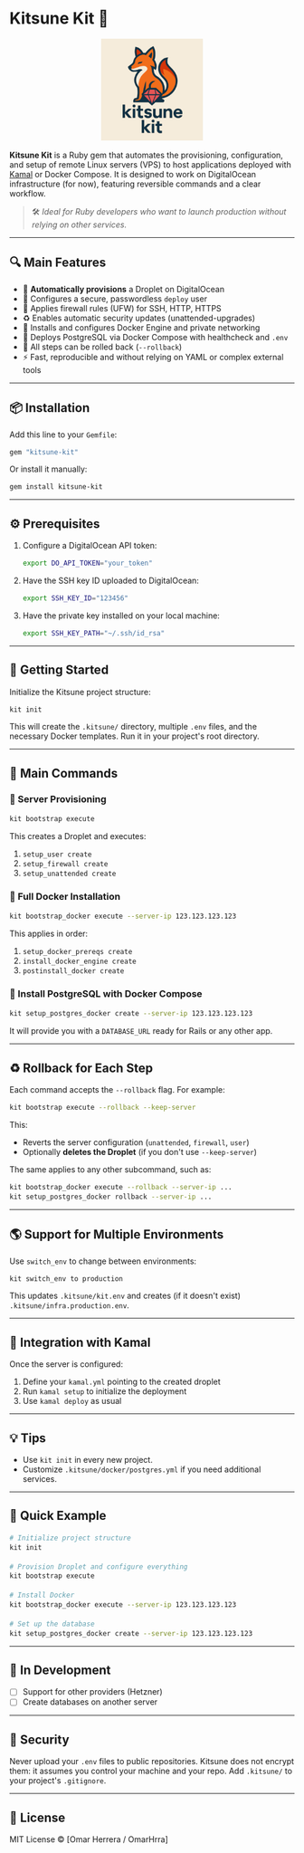 # Kitsune Kit 🦊

<p align="center">
   <img src="kitsune-kit-logo.jpg" alt="Kitsune Logo" width="180"/>
</p>

**Kitsune Kit** is a Ruby gem that automates the provisioning, configuration, and setup of remote Linux servers (VPS) to host applications deployed with [Kamal](https://github.com/basecamp/kamal) or Docker Compose. It is designed to work on DigitalOcean infrastructure (for now), featuring reversible commands and a clear workflow.

> 🛠️ *Ideal for Ruby developers who want to launch production without relying on other services.*

---

## 🔍 Main Features

- 🧪 **Automatically provisions** a Droplet on DigitalOcean
- 👤 Configures a secure, passwordless `deploy` user
- 🔐 Applies firewall rules (UFW) for SSH, HTTP, HTTPS
- ♻️ Enables automatic security updates (unattended-upgrades)
- 🐳 Installs and configures Docker Engine and private networking
- 🐘 Deploys PostgreSQL via Docker Compose with healthcheck and `.env`
- 🔄 All steps can be rolled back (`--rollback`)
- ⚡ Fast, reproducible and without relying on YAML or complex external tools

---

## 📦 Installation

Add this line to your `Gemfile`:

```ruby
gem "kitsune-kit"
```

Or install it manually:

```bash
gem install kitsune-kit
```

---

## ⚙️ Prerequisites

1. Configure a DigitalOcean API token:
    ```bash
    export DO_API_TOKEN="your_token"
    ```

2. Have the SSH key ID uploaded to DigitalOcean:
    ```bash
    export SSH_KEY_ID="123456"
    ```

3. Have the private key installed on your local machine:
    ```bash
    export SSH_KEY_PATH="~/.ssh/id_rsa"
    ```

---

## 🚀 Getting Started

Initialize the Kitsune project structure:

```bash
kit init
```

This will create the `.kitsune/` directory, multiple `.env` files, and the necessary Docker templates. Run it in your project's root directory.

---

## 🔧 Main Commands

### 🧱 Server Provisioning

```bash
kit bootstrap execute
```

This creates a Droplet and executes:

1. `setup_user create`
2. `setup_firewall create`
3. `setup_unattended create`

### 🐳 Full Docker Installation

```bash
kit bootstrap_docker execute --server-ip 123.123.123.123
```

This applies in order:

1. `setup_docker_prereqs create`
2. `install_docker_engine create`
3. `postinstall_docker create`

### 🐘 Install PostgreSQL with Docker Compose

```bash
kit setup_postgres_docker create --server-ip 123.123.123.123
```

It will provide you with a `DATABASE_URL` ready for Rails or any other app.

---

## ♻️ Rollback for Each Step

Each command accepts the `--rollback` flag. For example:

```bash
kit bootstrap execute --rollback --keep-server
```

This:
- Reverts the server configuration (`unattended`, `firewall`, `user`)
- Optionally **deletes the Droplet** (if you don't use `--keep-server`)

The same applies to any other subcommand, such as:

```bash
kit bootstrap_docker execute --rollback --server-ip ...
kit setup_postgres_docker rollback --server-ip ...
```

---

## 🌎 Support for Multiple Environments

Use `switch_env` to change between environments:

```bash
kit switch_env to production
```

This updates `.kitsune/kit.env` and creates (if it doesn't exist) `.kitsune/infra.production.env`.

---

## 🔗 Integration with Kamal

Once the server is configured:

1. Define your `kamal.yml` pointing to the created droplet
2. Run `kamal setup` to initialize the deployment
3. Use `kamal deploy` as usual

---

## 💡 Tips

- Use `kit init` in every new project.
- Customize `.kitsune/docker/postgres.yml` if you need additional services.

---

## 📘 Quick Example

```bash
# Initialize project structure
kit init

# Provision Droplet and configure everything
kit bootstrap execute

# Install Docker
kit bootstrap_docker execute --server-ip 123.123.123.123

# Set up the database
kit setup_postgres_docker create --server-ip 123.123.123.123
```

---

## 🧪 In Development

- [ ] Support for other providers (Hetzner)
- [ ] Create databases on another server

---

## 🔐 Security

Never upload your `.env` files to public repositories. Kitsune does not encrypt them: it assumes you control your machine and your repo. Add `.kitsune/` to your project's `.gitignore`.

---

## 📄 License

MIT License © [Omar Herrera / OmarHrra]
